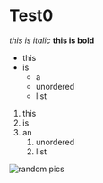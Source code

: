  # Test0

*this is italic*
__this is bold__

* this 
* is
  * a
  * unordered
  * list

1. this
1. is
1. an
   1. unordered
   1. list

![random pics](https://www.google.com/imgres?imgurl=https%3A%2F%2Fm.media-amazon.com%2Fimages%2FM%2FMV5BZGJiNmM1NDctNWUxYS00YzE4LWJjNTgtYTJhYzE0NjFmMTMwXkEyXkFqcGdeQXVyNTAyODkwOQ%40%40._V1_.jpg&imgrefurl=https%3A%2F%2Fwww.imdb.com%2Ftitle%2Ftt1561755%2F&tbnid=XBYjbBoRdtQSvM&vet=12ahUKEwjpmLez1JDoAhXNbs0KHVADB6UQMygBegUIARCcAg..i&docid=eudlTlnnAKZH6M&w=2000&h=3000&q=bobs%20burgers&ved=2ahUKEwjpmLez1JDoAhXNbs0KHVADB6UQMygBegUIARCcAg)
